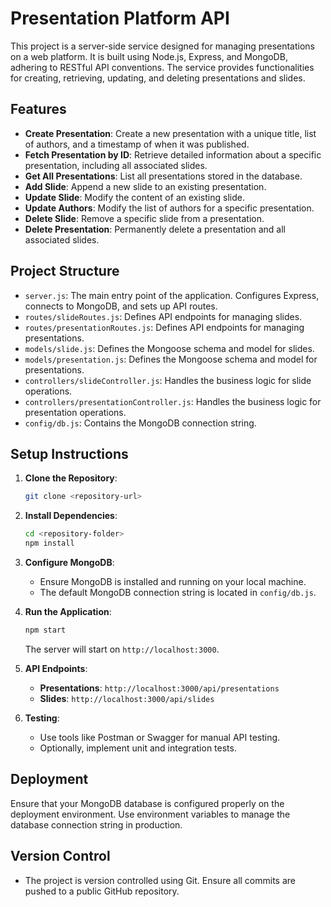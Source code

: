# Presentation Platform API

This project is a server-side service designed for managing presentations on a web platform. It is built using Node.js, Express, and MongoDB, adhering to RESTful API conventions. The service provides functionalities for creating, retrieving, updating, and deleting presentations and slides.

## Features

- **Create Presentation**: Create a new presentation with a unique title, list of authors, and a timestamp of when it was published.
- **Fetch Presentation by ID**: Retrieve detailed information about a specific presentation, including all associated slides.
- **Get All Presentations**: List all presentations stored in the database.
- **Add Slide**: Append a new slide to an existing presentation.
- **Update Slide**: Modify the content of an existing slide.
- **Update Authors**: Modify the list of authors for a specific presentation.
- **Delete Slide**: Remove a specific slide from a presentation.
- **Delete Presentation**: Permanently delete a presentation and all associated slides.

## Project Structure

- `server.js`: The main entry point of the application. Configures Express, connects to MongoDB, and sets up API routes.
- `routes/slideRoutes.js`: Defines API endpoints for managing slides.
- `routes/presentationRoutes.js`: Defines API endpoints for managing presentations.
- `models/slide.js`: Defines the Mongoose schema and model for slides.
- `models/presentation.js`: Defines the Mongoose schema and model for presentations.
- `controllers/slideController.js`: Handles the business logic for slide operations.
- `controllers/presentationController.js`: Handles the business logic for presentation operations.
- `config/db.js`: Contains the MongoDB connection string.

## Setup Instructions

1. **Clone the Repository**: 
   ```bash
   git clone <repository-url>
   ```
   
2. **Install Dependencies**: 
   ```bash
   cd <repository-folder>
   npm install
   ```

3. **Configure MongoDB**:
   - Ensure MongoDB is installed and running on your local machine.
   - The default MongoDB connection string is located in `config/db.js`.

4. **Run the Application**:
   ```bash
   npm start
   ```
   The server will start on `http://localhost:3000`.

5. **API Endpoints**:
   - **Presentations**: `http://localhost:3000/api/presentations`
   - **Slides**: `http://localhost:3000/api/slides`

6. **Testing**:
   - Use tools like Postman or Swagger for manual API testing.
   - Optionally, implement unit and integration tests.

## Deployment

Ensure that your MongoDB database is configured properly on the deployment environment. Use environment variables to manage the database connection string in production.

## Version Control

- The project is version controlled using Git. Ensure all commits are pushed to a public GitHub repository.
